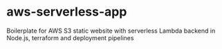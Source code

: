 # aws-serverless-app
Boilerplate for AWS S3 static website with serverless Lambda backend in Node.js, terraform and deployment pipelines
